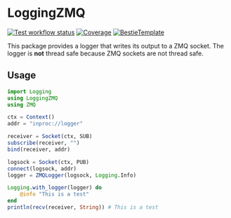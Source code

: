 # LoggingZMQ

[![Test workflow status](https://github.com/CasBex/LoggingZMQ.jl/actions/workflows/Test.yml/badge.svg?branch=main)](https://github.com/CasBex/LoggingZMQ.jl/actions/workflows/Test.yml?query=branch%3Amain)
[![Coverage](https://codecov.io/gh/CasBex/LoggingZMQ.jl/branch/main/graph/badge.svg)](https://codecov.io/gh/CasBex/LoggingZMQ.jl)
[![BestieTemplate](https://img.shields.io/endpoint?url=https://raw.githubusercontent.com/JuliaBesties/BestieTemplate.jl/main/docs/src/assets/badge.json)](https://github.com/JuliaBesties/BestieTemplate.jl)

This package provides a logger that writes its output to a ZMQ socket.
The logger is **not** thread safe because ZMQ sockets are not thread safe.

## Usage
```julia
import Logging
using LoggingZMQ
using ZMQ

ctx = Context()
addr = "inproc://logger"

receiver = Socket(ctx, SUB)
subscribe(receiver, "")
bind(receiver, addr)

logsock = Socket(ctx, PUB)
connect(logsock, addr)
logger = ZMQLogger(logsock, Logging.Info)

Logging.with_logger(logger) do
	@info "This is a test"
end
println(recv(receiver, String)) # This is a test
```
